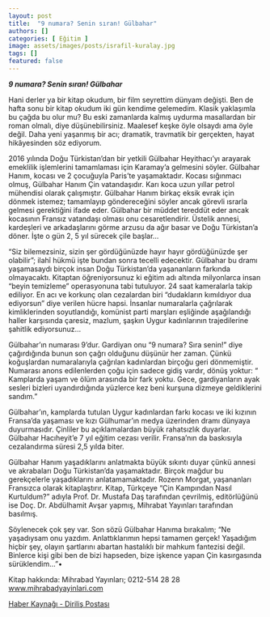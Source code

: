 ```yaml
---
layout: post
title:  "9 numara? Senin sıran! Gülbahar"
authors: []
categories: [ Eğitim ]
image: assets/images/posts/israfil-kuralay.jpg
tags: []
featured: false
---
```


***9 numara? Senin sıran! Gülbahar***

Hani derler ya bir kitap okudum, bir film seyrettim dünyam değişti. Ben de hafta sonu bir kitap okudum iki gün kendime gelemedim. Klasik yaklaşımla bu çağda bu olur mu? Bu eski zamanlarda kalmış uydurma masallardan bir roman olmalı, diye düşünebilirsiniz. Maalesef keşke öyle olsaydı ama öyle değil. Daha yeni yaşanmış bir acı; dramatik, travmatik bir gerçekten, hayat hikâyesinden söz ediyorum.

2016 yılında Doğu Türkistan’dan bir yetkili Gülbahar Heyithacı’yı arayarak emeklilik işlemlerini tamamlaması için Karamay’a gelmesini söyler.  Gülbahar Hanım, kocası ve 2 çocuğuyla Paris’te yaşamaktadır. Kocası sığınmacı olmuş, Gülbahar Hanım Çin vatandaşıdır. Karı koca uzun yıllar petrol mühendisi olarak çalışmıştır.  Gülbahar Hanım birkaç eksik evrak için dönmek istemez; tamamlayıp göndereceğini söyler ancak görevli ısrarla gelmesi gerektiğini ifade eder. Gülbahar bir müddet tereddüt eder ancak kocasının Fransız vatandaşı olması onu cesaretlendirir. Üstelik annesi, kardeşleri ve arkadaşlarını görme arzusu da ağır basar ve Doğu Türkistan’a döner. İşte o gün 2, 5 yıl sürecek çile başlar…

“Siz bilemezsiniz, sizin şer gördüğünüzde hayır hayır gördüğünüzde şer olabilir”; ilahî hükmü işte bundan sonra tecelli edecektir. Gülbahar bu dramı yaşamasaydı birçok insan Doğu Türkistan’da yaşananların farkında olmayacaktı. Kitaptan öğreniyorsunuz ki eğitim adı altında milyonlarca insan “beyin temizleme” operasyonuna tabi tutuluyor. 24 saat kameralarla takip ediliyor. En acı ve korkunç olan cezalardan biri “dudakların kımıldıyor dua ediyorsun” diye verilen hücre hapsi. İnsanlar numaralarla çağrılarak kimliklerinden soyutlandığı, komünist parti marşları eşliğinde aşağılandığı haller karşısında çaresiz, mazlum, şaşkın Uygur kadınlarının trajedilerine şahitlik ediyorsunuz…

Gülbahar’ın numarası 9’dur. Gardiyan onu “9 numara? Sıra senin!” diye çağırdığında bunun son çağrı olduğunu düşünür her zaman. Çünkü koğuşlardan numaralarıyla çağrılan kadınlardan birçoğu geri dönmemiştir. Numarası anons edilenlerden çoğu için sadece gidiş vardır, dönüş yoktur: “ Kamplarda yaşam ve ölüm arasında bir fark yoktu. Gece, gardiyanların ayak sesleri bizleri uyandırdığında yüzlerce kez beni kurşuna dizmeye geldiklerini sandım.”

Gülbahar’ın, kamplarda tutulan Uygur kadınlardan farkı kocası ve iki kızının Fransa’da yaşaması ve kızı Gülhumar’ın medya üzerinden dramı dünyaya duyurmasıdır. Çinliler bu açıklamalardan büyük rahatsızlık duyarlar. Gülbahar Hacıheyit’e 7 yıl eğitim cezası verilir. Fransa’nın da baskısıyla cezalandırma süresi 2,5 yılda biter.

Gülbahar Hanım yaşadıklarını anlatmakta büyük sıkıntı duyar çünkü annesi ve akrabaları Doğu Türkistan’da yaşamaktadır. Birçok mağdur bu gerekçelerle yaşadıklarını anlatamamaktadır. Rozenn Morgat, yaşananları Fransızca olarak kitaplaştırır. Kitap, Türkçeye “Çin Kampından Nasıl Kurtuldum?” adıyla Prof. Dr. Mustafa Daş tarafından çevrilmiş, editörlüğünü ise Doç. Dr. Abdülhamit Avşar yapmış, Mihrabat Yayınları tarafından basılmış.

Söylenecek çok şey var. Son sözü Gülbahar Hanıma bırakalım; “Ne yaşadıysam onu yazdım. Anlattıklarımın hepsi tamamen gerçek! Yaşadığım hiçbir şey, olayın şartlarını abartan hastalıklı bir mahkum fantezisi değil. Binlerce kişi gibi ben de bizi hapseden, bize işkence yapan Çin kasırgasında sürüklendim…”•

Kitap hakkında: Mihrabad Yayınları; 0212-514 28 28 www.mihrabadyayinlari.com

[Haber Kaynağı - Diriliş Postası](https://www.dirilispostasi.com/makale/7597921/israfil-kuralay/9-numara-senin-siran-gulbahar)
